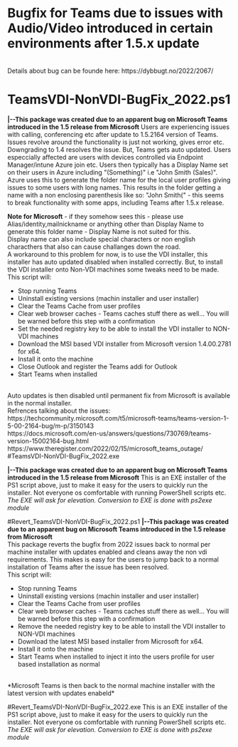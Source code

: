 # Bugfix for Teams due to issues with Audio/Video introduced in certain environments after 1.5.x update
<br>
Details about bug can be founde here: https://dybbugt.no/2022/2067/

# TeamsVDI-NonVDI-BugFix_2022.ps1
**|--This package was created due to an apparent bug on Microsoft Teams introduced in the 1.5 release from Microsoft**
Users are experiencing issues with calling, conferencing etc after update to 1.5.2164 version of Teams.
Issues revolve around the functionality is just not working, gives error etc. 
Downgrading to 1.4 resolves the issue. But, Teams gets auto updated. 
Users especcially affected are users with devices controlled via Endpoint Manager/intune Azure join etc. 
Users then typically has a Display Name set on their users in Azure including "(Something)" i.e "John Smith (Sales)". 
Azure uses this to generate the folder name for the local user profiles giving issues to some users with long names. 
This results in the folder getting a name with a non enclosing parenthesis like so: "John Smith(" - this seems to break functionality with some apps, including Teams after 1.5.x release. 
 
**Note for Microsoft** - if they somehow sees this - please use Alias/identity,mailnickname or anything other than Display Name  to generate this folder name - Display Name is not suited for this.
<br>
Display name can also include special characters or non english characthers that also can cause challanges down the road.  
A workaround to this problem for now, is to use the VDI installer, this installer has auto updated disabled when installed correctly.
But, to install the VDI installer onto Non-VDI machines some tweaks need to be made.
<br>
This script will: 
 - Stop running Teams
 - Uninstall existing versions (machin installer and user installer)
 - Clear the Teams Cache from user profiles
 - Clear web browser caches - Teams caches stuff there as well... You will be warned before this step with a confirmation
 - Set the needed registry key to be able to install the VDI installer to NON-VDI machines
 - Download the MSI based VDI installer from Microsoft version 1.4.00.2781 for x64. 
 - Install it onto the machine
 - Close Outlook and register the Teams addi for Outlook 
 - Start Teams when installed
<br>
Auto updates is then disabled until permanent fix from Microsoft is available in the normal installer.
<br>
Refrences talking about the issues: 
<br>
https://techcommunity.microsoft.com/t5/microsoft-teams/teams-version-1-5-00-2164-bug/m-p/3150143
<br>
https://docs.microsoft.com/en-us/answers/questions/730769/teams-version-15002164-bug.html
<br>
https://www.theregister.com/2022/02/15/microsoft_teams_outage/
<br>
#TeamsVDI-NonVDI-BugFix_2022.exe

**|--This package was created due to an apparent bug on Microsoft Teams introduced in the 1.5 release from Microsoft**
This is an EXE installer of the PS1 script above, just to make it easy for the users to quickly run the installer.
Not everyone os comfortable with running PowerShell scripts etc. 
<br>
*The EXE will ask for elevation. Conversion to EXE is done with ps2exe module*
 
#Revert_TeamsVDI-NonVDI-BugFix_2022.ps1
**|--This package was created due to an apparent bug on Microsoft Teams introduced in the 1.5 release from Microsoft**
<br>
This package reverts the bugfix from 2022 issues back to normal per machine installer with updates enabled and cleans away the non vdi requirements.
This makes is easy for the users to jump back to a normal installation of Teams after the issue has been resolved.
<br>
 This script will: 
 - Stop running Teams
 - Uninstall existing versions (machin installer and user installer)
 - Clear the Teams Cache from user profiles
 - Clear web browser caches - Teams caches stuff there as well... You will be warned before this step with a confirmation
 - Remove the needed registry key to be able to install the VDI installer to NON-VDI machines
 - Download the latest MSI based  installer from Microsoft for x64. 
 - Install it onto the machine
 - Start Teams when installed to inject it into the users profile for user based installation as normal
 <br>
*Microsoft Teams is then back to the normal machine installer with the latest version with updates enabeld*

#Revert_TeamsVDI-NonVDI-BugFix_2022.exe
This is an EXE installer of the PS1 script above, just to make it easy for the users to quickly run the installer.
Not everyone os comfortable with running PowerShell scripts etc. 
<br>
*The EXE will ask for elevation. Conversion to EXE is done with ps2exe module* 